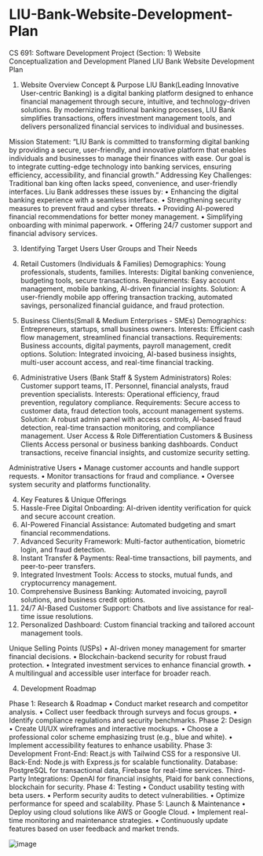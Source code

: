 # LIU-Bank-Website-Development-Plan
CS 691: Software Development Project (Section: 1)
Website Conceptualization and Development Planed
LIU Bank Website Development Plan

1. Website Overview
Concept & Purpose
LIU Bank(Leading Innovative User-centric Banking) is a digital banking platform designed to enhance financial management through secure, intuitive, and technology-driven solutions. By modernizing traditional banking processes, LIU Bank simplifies transactions, offers investment management tools, and delivers personalized financial services to individual and businesses.

Mission Statement:
“LIU Bank is committed to transforming digital banking by providing a secure, user-friendly, and innovative platform that enables individuals and businesses to manage their finances with ease. Our goal is to integrate cutting-edge technology into banking services, ensuring efficiency, accessibility, and financial growth.”
Addressing Key Challenges:
Traditional ban king often lacks speed, convenience, and user-friendly interfaces. Liu Bank addresses these issues by:
•	Enhancing the digital banking experience with a seamless interface.
•	Strengthening security measures to prevent fraud and cyber threats.
•	Providing AI-powered financial recommendations for better money management.
•	Simplifying onboarding with minimal paperwork.
•	Offering 24/7 customer support and financial advisory services.



3. Identifying Target Users
User Groups and Their Needs
1. Retail Customers (Individuals & Families)
Demographics: Young professionals, students, families.
Interests: Digital banking convenience, budgeting tools, secure transactions.
Requirements: Easy account management, mobile banking, AI-driven financial insights.
Solution: A user-friendly mobile app offering transaction tracking, automated savings, personalized financial guidance, and fraud protection.

2. Business Clients(Small & Medium Enterprises - SMEs)
Demographics: Entrepreneurs, startups, small business owners.
Interests: Efficient cash flow management, streamlined financial transactions.
Requirements: Business accounts, digital payments, payroll management, credit options.
Solution: Integrated invoicing, AI-based business insights, multi-user account access, and real-time financial tracking.

3. Administrative Users (Bank Staff & System Administrators)
Roles: Customer support teams, IT. Personnel, financial analysts, fraud prevention specialists.
Interests: Operational efficiency, fraud prevention, regulatory compliance.
Requirements: Secure access to customer data, fraud detection tools, account management systems.
Solution: A robust admin panel with access controls, AI-based fraud detection, real-time transaction monitoring, and compliance management.
User Access & Role Differentiation
Customers & Business Clients
Access personal or business banking dashboards.
Conduct transactions, receive financial insights, and customize security setting.

Administrative Users
•	Manage customer accounts and handle support requests.
•	Monitor transactions for fraud and compliance.
•	Oversee system security and platforms functionality.

4. Key Features & Unique Offerings
1. Hassle-Free Digital Onboarding: AI-driven identity verification for quick and secure account creation.
2. AI-Powered Financial Assistance: Automated budgeting and smart financial recommendations.
3. Advanced Security Framework: Multi-factor authentication, biometric login, and fraud detection.
4. Instant Transfer & Payments: Real-time transactions, bill payments, and peer-to-peer transfers.
5. Integrated Investment Tools: Access to stocks, mutual funds, and cryptocurrency management.
6. Comprehensive Business Banking: Automated invoicing, payroll solutions, and business credit options.
7. 24/7 AI-Based Customer Support: Chatbots and live assistance for real-time issue resolutions.
8. Personalized Dashboard: Custom financial tracking and tailored account management tools.

Unique Selling Points (USPs)
•	AI-driven money management for smarter financial decisions.
•	Blockchain-backend security for robust fraud protection.
•	Integrated investment services to enhance financial growth.
•	A multilingual and accessible user interface for broader reach. 

4. Development Roadmap

Phase 1: Research & Roadmap
•	Conduct market research and competitor analysis.
•	Collect user feedback through surveys and focus groups.
•	Identify compliance regulations and security benchmarks. 
Phase 2: Design
•	Create UI/UX wireframes and interactive mockups.
•	Choose a professional color scheme emphasizing trust (e.g., blue and white).
•	Implement accessibility features to enhance usability. 
Phase 3: Development
Front-End: React.js with Tailwind CSS for a responsive UI.
Back-End: Node.js with Express.js for scalable functionality.
Database: PostgreSQL for transactional data, Firebase for real-time services.
Third-Party Integrations: OpenAI for financial insights, Plaid for bank connections, blockchain for security.
Phase 4: Testing
•	Conduct usability testing with beta users.
•	Perform security audits to detect vulnerabilities.
•	Optimize performance for speed and scalability.
Phase 5: Launch & Maintenance
•	Deploy using cloud solutions like AWS or Google Cloud.
•	Implement real-time monitoring and maintenance strategies.
•	Continuously update features based on user feedback and market trends.




![image](https://github.com/user-attachments/assets/08ad0d48-8efc-4ab1-972d-bacfaeb28f2e)
